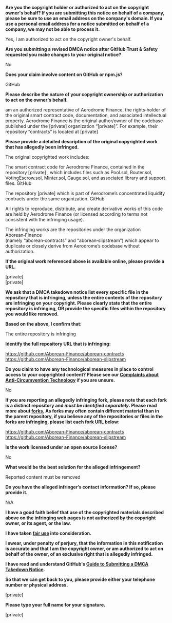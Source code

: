 **Are you the copyright holder or authorized to act on the copyright owner's behalf? If you are submitting this notice on behalf of a company, please be sure to use an email address on the company's domain. If you use a personal email address for a notice submitted on behalf of a company, we may not be able to process it.**

Yes, I am authorized to act on the copyright owner's behalf.

**Are you submitting a revised DMCA notice after GitHub Trust & Safety requested you make changes to your original notice?**

No

**Does your claim involve content on GitHub or npm.js?**

GitHub

**Please describe the nature of your copyright ownership or authorization to act on the owner's behalf.**

am an authorized representative of Aerodrome Finance, the rights‐holder of the original smart contract code, documentation, and associated intellectual property. Aerodrome Finance is the original author/owner of the codebase published under the [private] organization “[private]”. For example, their repository “contracts” is located at [private]  

**Please provide a detailed description of the original copyrighted work that has allegedly been infringed.**

The original copyrighted work includes:

The smart contract code for Aerodrome Finance, contained in the repository [private]
, which includes files such as Pool.sol, Router.sol, VotingEscrow.sol, Minter.sol, Gauge.sol, and associated library and support files.
GitHub

The repository [private] which is part of Aerodrome’s concentrated liquidity contracts under the same organization.
GitHub

All rights to reproduce, distribute, and create derivative works of this code are held by Aerodrome Finance (or licensed according to terms not consistent with the infringing usage).

The infringing works are the repositories under the organization Aborean‑Finance  
(namely “aborean‑contracts” and “aborean‑slipstream”) which appear to duplicate or closely derive from Aerodrome’s codebase without authorization.

**If the original work referenced above is available online, please provide a URL.**

[private]  
[private]  

**We ask that a DMCA takedown notice list every specific file in the repository that is infringing, unless the entire contents of the repository are infringing on your copyright. Please clearly state that the entire repository is infringing, OR provide the specific files within the repository you would like removed.**

**Based on the above, I confirm that:**

The entire repository is infringing

**Identify the full repository URL that is infringing:**

https://github.com/Aborean-Finance/aborean-contracts  
https://github.com/Aborean-Finance/aborean-slipstream

**Do you claim to have any technological measures in place to control access to your copyrighted content? Please see our <a href="https://docs.github.com/articles/guide-to-submitting-a-dmca-takedown-notice#complaints-about-anti-circumvention-technology">Complaints about Anti-Circumvention Technology</a> if you are unsure.**

No

**If you are reporting an allegedly infringing fork, please note that each fork is a distinct repository and <i>must be identified separately</i>. Please read more about <a href="https://docs.github.com/articles/dmca-takedown-policy#b-what-about-forks-or-whats-a-fork">forks.</a> As forks may often contain different material than in the parent repository, if you believe any of the repositories or files in the forks are infringing, please list each fork URL below:**

https://github.com/Aborean-Finance/aborean-contracts  
https://github.com/Aborean-Finance/aborean-slipstream

**Is the work licensed under an open source license?**

No

**What would be the best solution for the alleged infringement?**

Reported content must be removed

**Do you have the alleged infringer’s contact information? If so, please provide it.**

N/A

**I have a good faith belief that use of the copyrighted materials described above on the infringing web pages is not authorized by the copyright owner, or its agent, or the law.**

**I have taken <a href="https://www.lumendatabase.org/topics/22">fair use</a> into consideration.**

**I swear, under penalty of perjury, that the information in this notification is accurate and that I am the copyright owner, or am authorized to act on behalf of the owner, of an exclusive right that is allegedly infringed.**

**I have read and understand GitHub's <a href="https://docs.github.com/articles/guide-to-submitting-a-dmca-takedown-notice/">Guide to Submitting a DMCA Takedown Notice</a>.**

**So that we can get back to you, please provide either your telephone number or physical address.**

[private]

**Please type your full name for your signature.**

[private]
